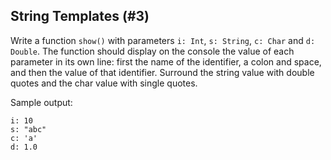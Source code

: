 ## String Templates (#3)

Write a function `show()` with parameters `i: Int`, `s: String`, `c: Char`
and `d: Double`. The function should display on the console the value of each
parameter in its own line: first the name of the identifier, a colon and space,
and then the value of that identifier. Surround the string value with double
quotes and the char value with single quotes.

Sample output:

```
i: 10
s: "abc"
c: 'a'
d: 1.0
```